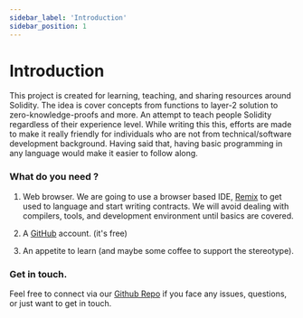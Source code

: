 ```yaml
---
sidebar_label: 'Introduction'
sidebar_position: 1
---
```


# Introduction

<!-- Content -->
This project is created for learning, teaching, and sharing resources around Solidity. The idea is cover concepts from functions to layer-2 solution to zero-knowledge-proofs and more. An attempt to teach people Solidity regardless of their experience level. While writing this this, efforts are made to make it really friendly for individuals who are not from technical/software development background. Having said that, having basic programming in any language would make it easier to follow along.

### What do you need ?

1. Web browser. We are going to use a browser based IDE, [Remix](https://remix.ethereum.org/) to get used to language and start writing contracts. We will avoid dealing with compilers, tools, and development environment until basics are covered.

2. A [GitHub](https://github.com/) account. (it's free)
   
3. An appetite to learn (and maybe some coffee to support the stereotype).

### Get in touch.

Feel free to  connect via our [Github Repo](https://github.com/PradhumnaPancholi/solidity-cookbook) if you face any issues, questions, or just want to get in touch. 





